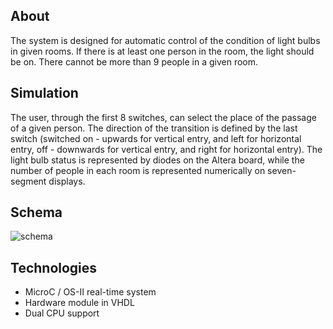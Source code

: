 ## About
The system is designed for automatic control of the condition of light bulbs in given rooms. If there is at least one person in the room, the light should be on. There cannot be more than 9 people in a given room.
## Simulation

The user, through the first 8 switches, can select the place of the passage of a given person. The direction of the transition is defined by the last switch (switched on - upwards for vertical entry, and left for horizontal entry, off - downwards for vertical entry, and right for horizontal entry). The light bulb status is represented by diodes on the Altera board, while the number of people in each room is represented numerically on seven-segment displays.
## Schema
![schema](https://user-images.githubusercontent.com/67759414/150795981-fa5f5acb-7593-4c0b-bed8-9defbbfe32fc.png)
## Technologies
- MicroC / OS-II real-time system
- Hardware module in VHDL
- Dual CPU support
